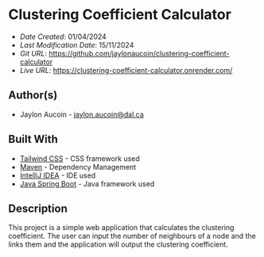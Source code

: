 # Clustering Coefficient Calculator

* *Date Created*: 01/04/2024
* *Last Modification Date*: 15/11/2024
* *Git URL*: <https://github.com/jaylonaucoin/clustering-coefficient-calculator>
* *Live URL*: <https://clustering-coefficient-calculator.onrender.com/>

## Author(s)

* Jaylon Aucoin - [jaylon.aucoin@dal.ca](mailto://jy349203@dal.ca)

## Built With

* [Tailwind CSS](https://tailwindcss.com/) - CSS framework used
* [Maven](https://maven.apache.org/) - Dependency Management
* [IntelliJ IDEA](https://www.jetbrains.com/idea/) - IDE used
* [Java Spring Boot](https://spring.io/projects/spring-boot) - Java framework used

## Description

This project is a simple web application that calculates the clustering coefficient. The user can input the 
number of neighbours of a node and the links them and the application will output the clustering coefficient.